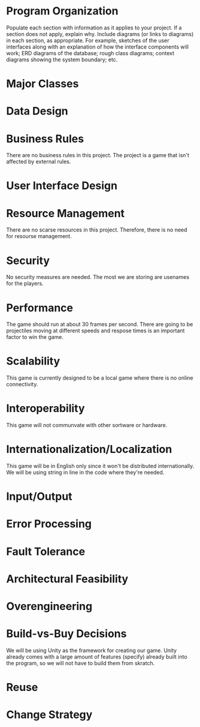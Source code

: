 # Program Organization

Populate each section with information as it applies to your project. If a section does not apply, explain why. Include diagrams (or links to diagrams) in each section, as appropriate. For example, sketches of the user interfaces along with an explanation of how the interface components will work; ERD diagrams of the database; rough class diagrams; context diagrams showing the system boundary; etc.

# Major Classes

# Data Design

# Business Rules

There are no business rules in this project. The project is a game that isn't affected by external rules. 

# User Interface Design

# Resource Management

There are no scarse resources in this project. Therefore, there is no need for resourse management.

# Security

No security measures are needed. The most we are storing are usenames for the players.

# Performance

The game should run at about 30 frames per second. There are going to be projectiles moving at different speeds and respose times is an important factor to win the game.

# Scalability

This game is currently designed to be a local game where there is no online connectivity.

# Interoperability

This game will not communvate with other sortware or hardware. 

# Internationalization/Localization

This game will be in English only since it won't be distributed internationally. We will be using string in line in the code where they're needed.

# Input/Output

# Error Processing

# Fault Tolerance

# Architectural Feasibility

# Overengineering

# Build-vs-Buy Decisions

We will be using Unity as the framework for creating our game. Unity already comes with a large amount of features (specify) already built into the program, so we will not have to build them from skratch.

# Reuse

# Change Strategy
